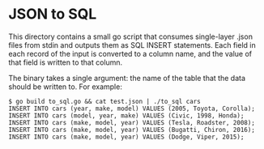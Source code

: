 # JSON to SQL

This directory contains a small go script that consumes single-layer .json files from stdin and outputs them as SQL INSERT statements. Each field in each record of the input is converted to a column name, and the value of that field is written to that column.

The binary takes a single argument: the name of the table that the data should be written to. For example:

```shell
$ go build to_sql.go && cat test.json | ./to_sql cars
INSERT INTO cars (year, make, model) VALUES (2005, Toyota, Corolla);
INSERT INTO cars (model, year, make) VALUES (Civic, 1998, Honda);
INSERT INTO cars (make, model, year) VALUES (Tesla, Roadster, 2008);
INSERT INTO cars (make, model, year) VALUES (Bugatti, Chiron, 2016);
INSERT INTO cars (make, model, year) VALUES (Dodge, Viper, 2015);
```
